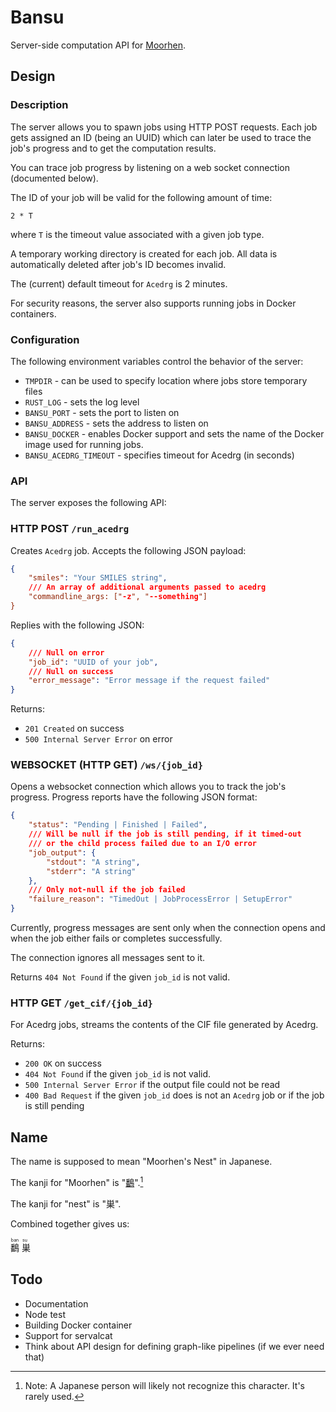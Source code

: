 # Bansu

Server-side computation API for [Moorhen](https://github.com/moorhen-coot/Moorhen).

## Design

### Description

The server allows you to spawn jobs using HTTP POST requests.
Each job gets assigned an ID (being an UUID) which can later be used
to trace the job's progress and to get the computation results.

You can trace job progress by listening on a web socket connection (documented below).

The ID of your job will be valid for the following amount of time:

```
2 * T
```

where `T` is the timeout value associated with a given job type.

A temporary working directory is created for each job.
All data is automatically deleted after job's ID becomes invalid.

The (current) default timeout for `Acedrg` is 2 minutes.

For security reasons, the server also supports running jobs
in Docker containers.

### Configuration

The following environment variables control the behavior of the server:

* `TMPDIR` - can be used to specify location where jobs store temporary files
* `RUST_LOG` - sets the log level
* `BANSU_PORT` - sets the port to listen on
* `BANSU_ADDRESS` - sets the address to listen on
* `BANSU_DOCKER` - enables Docker support and sets the name of the Docker image used for running jobs.
* `BANSU_ACEDRG_TIMEOUT` - specifies timeout for Acedrg (in seconds)

### API

The server exposes the following API:

### HTTP POST `/run_acedrg`

Creates `Acedrg` job.
Accepts the following JSON payload:

```json
{
    "smiles": "Your SMILES string",
    /// An array of additional arguments passed to acedrg
    "commandline_args: ["-z", "--something"]
}
```

Replies with the following JSON:

```json
{
    /// Null on error
    "job_id": "UUID of your job",
    /// Null on success
    "error_message": "Error message if the request failed"
}
```

Returns:
* `201 Created` on success
* `500 Internal Server Error` on error

### WEBSOCKET (HTTP GET) `/ws/{job_id}`

Opens a websocket connection which allows you to track the job's progress.
Progress reports have the following JSON format:

```json
{
    "status": "Pending | Finished | Failed",
    /// Will be null if the job is still pending, if it timed-out
    /// or the child process failed due to an I/O error
    "job_output": {
        "stdout": "A string",
        "stderr": "A string"
    },
    /// Only not-null if the job failed
    "failure_reason": "TimedOut | JobProcessError | SetupError"
}

```

Currently, progress messages are sent only when the connection opens and when the job either fails or completes successfully.

The connection ignores all messages sent to it.

Returns `404 Not Found` if the given `job_id` is not valid.


### HTTP GET `/get_cif/{job_id}`

For Acedrg jobs, streams the contents of the CIF file generated by Acedrg.

Returns:
* `200 OK` on success
* `404 Not Found` if the given `job_id` is not valid.
* `500 Internal Server Error` if the output file could not be read
* `400 Bad Request` if the given `job_id` does is not an `Acedrg` job or if the job is still pending


## Name

The name is supposed to mean "Moorhen's Nest" in Japanese.

The kanji for "Moorhen" is "[鷭](https://jisho.org/word/%E9%B7%AD-1)".[^1]

The kanji for "nest" is "巣".

Combined together gives us:

<ruby>
<rb>鷭</rb>
<rt>ban</rt>
<rb>巣</rb>
<rt>su</rt>
</ruby>


[^1]: Note: A Japanese person will likely not recognize this character. It's rarely used.

## Todo

* Documentation
 * Node test
 * Building Docker container
* Support for servalcat
* Think about API design for defining graph-like pipelines (if we ever need that)
